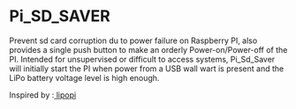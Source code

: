 # Pi_SD_SAVER
Prevent sd card corruption du to power failure on Raspberry PI, also provides a single push button 
to make an orderly Power-on/Power-off of the PI. 
Intended for unsupervised or difficult to access systems, Pi_Sd_Saver will initially start the PI when
power from a USB wall wart is present and the LiPo battery voltage level is high enough.

Inspired by :<a href="https://github.com/NeonHorizon/lipopi"> lipopi</a>


